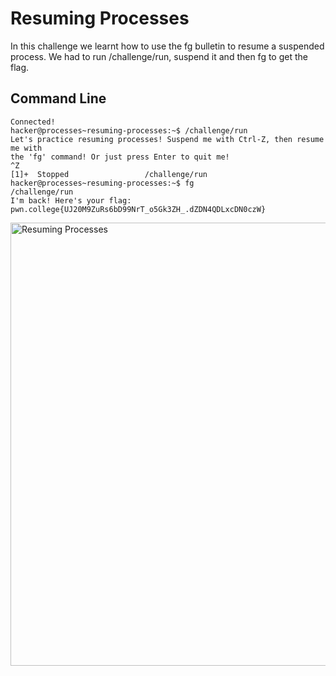 # Resuming Processes
In this challenge we learnt how to use the fg bulletin to resume a suspended process. We had to run /challenge/run, suspend it and then fg to get the flag.
## Command Line
```
Connected!
hacker@processes~resuming-processes:~$ /challenge/run
Let's practice resuming processes! Suspend me with Ctrl-Z, then resume me with
the 'fg' command! Or just press Enter to quit me!
^Z
[1]+  Stopped                 /challenge/run
hacker@processes~resuming-processes:~$ fg
/challenge/run
I'm back! Here's your flag:
pwn.college{UJ20M9ZuRs6bD99NrT_o5Gk3ZH_.dZDN4QDLxcDN0czW}
```
<img width="709" alt="Resuming Processes" src="https://github.com/user-attachments/assets/0d9e099d-89c1-42c7-87f1-11775fec32a6">
